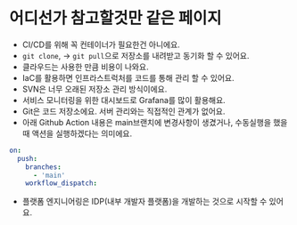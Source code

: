 # 어디선가 참고할것만 같은 페이지

- CI/CD를 위해 꼭 컨테이너가 필요한건 아니에요.
- `git clone`, -> `git pull`으로 저장소를 내려받고 동기화 할 수 있어요.
- 클라우드는 사용한 만큼 비용이 나와요.
- IaC를 활용하면 인프라스트럭처를 코드를 통해 관리 할 수 있어요.
- SVN은 너무 오래된 저장소 관리 방식이에요.
- 서비스 모니터링을 위한 대시보드로 Grafana를 많이 활용해요.
- Git은 코드 저장소에요. 서버 관리와는 직접적인 관계가 없어요.
- 아래 Github Action 내용은 main브랜치에 변경사항이 생겼거나, 수동실행을 했을 때 액션을 실행하겠다는 의미에요.
```yaml
on:
  push:
    branches:
      - 'main'
    workflow_dispatch:
```

- 플랫폼 엔지니어링은 IDP(내부 개발자 플랫폼)을 개발하는 것으로 시작할 수 있어요.